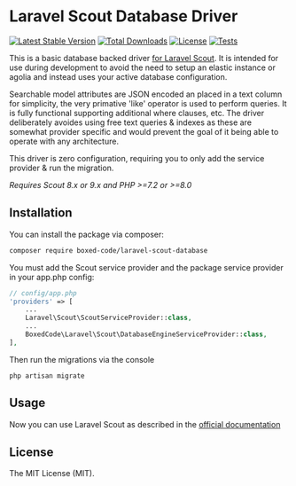 # Laravel Scout Database Driver

[![Latest Stable Version](https://poser.pugx.org/boxed-code/laravel-scout-database/v)](//packagist.org/packages/boxed-code/laravel-scout-database) [![Total Downloads](https://poser.pugx.org/boxed-code/laravel-scout-database/downloads)](//packagist.org/packages/boxed-code/laravel-scout-database) [![License](https://poser.pugx.org/boxed-code/laravel-scout-database/license)](//packagist.org/packages/boxed-code/laravel-scout-database)
[![Tests](https://github.com/boxed-code/laravel-scout-database/actions/workflows/run_tests.yml/badge.svg)](https://github.com/boxed-code/laravel-scout-database/actions/workflows/run_tests.yml)

This is a basic database backed driver [for Laravel Scout](https://laravel.com/docs/5.4/scout). It is intended for use during development to avoid the need to setup an elastic instance or agolia and instead uses your active database configuration. 

Searchable model attributes are JSON encoded an placed in a text column for simplicity, the very primative 'like' operator is used to perform queries. It is fully functional supporting additional where clauses, etc. The driver deliberately avoides using free text queries & indexes as these are somewhat provider specific and would prevent the goal of it being able to operate with any architecture.

This driver is zero configuration, requiring you to only add the service provider & run the migration.

*Requires Scout 8.x or 9.x and PHP >=7.2 or >=8.0*

## Installation

You can install the package via composer:

``` bash
composer require boxed-code/laravel-scout-database
```

You must add the Scout service provider and the package service provider in your app.php config:

```php
// config/app.php
'providers' => [
    ...
    Laravel\Scout\ScoutServiceProvider::class,
    ...
    BoxedCode\Laravel\Scout\DatabaseEngineServiceProvider::class,
],
```

Then run the migrations via the console
```shell
php artisan migrate
```

## Usage

Now you can use Laravel Scout as described in the [official documentation](https://laravel.com/docs/5.4/scout)

## License

The MIT License (MIT).